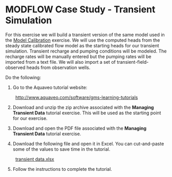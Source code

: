 # MODFLOW Case Study - Transient Simulation

For this exercise we will build a transient version of the same model used in the [<u>Model Calibration</u>](calibration_class_shortcut.url) exercise. We will use the computed heads from the steady state calibrated flow model as the starting heads for our transient simulation. Transient recharge and pumping conditions will be modeled. The recharge rates will be manually entered but the pumping rates will be imported from a text file. We will also import a set of transient-field-observed heads from observation wells.

Do the following:

1) Go to the Aquaveo tutorial website:

&nbsp;&nbsp;&nbsp;&nbsp;&nbsp;&nbsp;&nbsp;&nbsp;[<u>http://www.aquaveo.com/software/gms-learning-tutorials</u>](learning-tutorials.htm)

2) Download and unzip the zip archive associated with the **Managing Transient Data** tutorial exercise. This will be used as the starting point for our exercise.

3) Download and open the PDF file associated with the **Managing Transient Data** tutorial exercise.

4) Download the following file and open it in Excel. You can cut-and-paste some of the values to save time in the tutorial.

&nbsp;&nbsp;&nbsp;&nbsp;&nbsp;&nbsp;&nbsp;&nbsp;[<u>transient data.xlsx</u>](transient%20data.xlsx)

5) Follow the instructions to complete the tutorial.